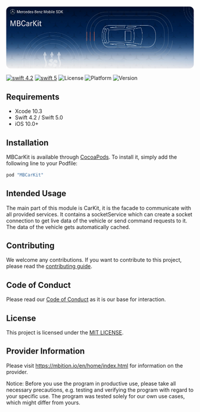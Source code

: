 ![MBCarKit](logo.jpg "Banner")

[![swift 4.2](https://img.shields.io/badge/swift-4.2-orange.svg?style=flat)](https://developer.apple.com/swift/) [![swift 5](https://img.shields.io/badge/swift-5-orange.svg?style=flat)](https://developer.apple.com/swift/) ![License](https://img.shields.io/cocoapods/l/MBCarKit) ![Platform](https://img.shields.io/cocoapods/p/MBCarKit)
![Version](https://img.shields.io/cocoapods/v/MBCarKit)

## Requirements
- Xcode 10.3
- Swift 4.2 / Swift 5.0
- iOS 10.0+


## Installation

MBCarKit is available through [CocoaPods](http://cocoapods.org). To install it, simply add the following line to your Podfile:

```ruby
pod "MBCarKit"
```


## Intended Usage

The main part of this module is CarKit, it is the facade to communicate with all provided services. It contains a socketService which can create a socket connection to get live data of the vehicle or send command requests to it. The data of the vehicle gets automatically cached.

## Contributing

We welcome any contributions.
If you want to contribute to this project, please read the [contributing guide](CONTRIBUTING.md).

## Code of Conduct

Please read our [Code of Conduct](https://github.com/Daimler/daimler-foss/blob/master/CODE_OF_CONDUCT.md) as it is our base for interaction.

## License

This project is licensed under the [MIT LICENSE](LICENSE).

## Provider Information

Please visit <https://mbition.io/en/home/index.html> for information on the provider.

Notice: Before you use the program in productive use, please take all necessary precautions,
e.g. testing and verifying the program with regard to your specific use.
The program was tested solely for our own use cases, which might differ from yours.
